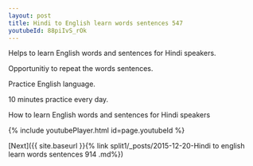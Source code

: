 ```yaml
---
layout: post
title: Hindi to English learn words sentences 547 
youtubeId: 88piIvS_rOk
---
```

 
 
Helps to learn English words and sentences for Hindi speakers.

Opportunitiy to repeat the words sentences. 

Practice English language. 
 
10 minutes practice every day. 
 
How to learn English words and sentences for Hindi speakers 
 
{% include youtubePlayer.html id=page.youtubeId %}
 
 
[Next]({{ site.baseurl }}{% link  split1/_posts/2015-12-20-Hindi to english learn words sentences 914 .md%})
 
